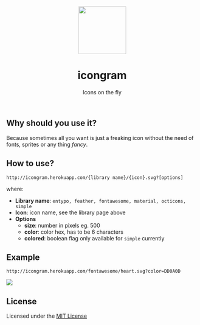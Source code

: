 <br/>
<p align="center"><a href="https://icongram.herokuapp.com" target="_blank"><img width="125"src="https://icongram.herokuapp.com/logo.svg"></a></p>

<h1 align="center">icongram</h1>

<p align="center">Icons on the fly</p>

<br/>

## Why should you use it?

Because sometimes all you want is just a freaking icon without the need of fonts, sprites or any thing _fancy_.


## How to use?

```
http://icongram.herokuapp.com/{library name}/{icon}.svg?[options]
```

where:
- **Library name**: `entypo, feather, fontawesome, material, octicons, simple`
- **Icon**: icon name, see the library page above
- **Options**
  - **size**: number in pixels eg. 500
  - **color**: color hex, has to be 6 characters
  - **colored**: boolean flag only available for `simple` currently

## Example

```
http://icongram.herokuapp.com/fontawesome/heart.svg?color=DD0A0D
```

![](http://icongram.herokuapp.com/fontawesome/heart.svg?color=DD0A0D)

## License

Licensed under the [MIT License](LICENSE.md)
